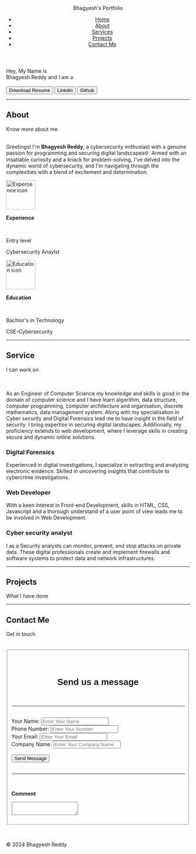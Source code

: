<!DOCTYPE html>
<html lang="en">
<head>
    <meta charset="UTF-8">
    <meta name="viewport" content="width=device-width, initial-scale=1.0">
    <title>Bhagyesh's Portfolio</title>
    <link rel="preconnect" href="https://fonts.googleapis.com">
<link rel="preconnect" href="https://fonts.gstatic.com" crossorigin>
<link href="https://fonts.googleapis.com/css2?family=Poppins:wght@400;700&display=swap" rel="stylesheet">
<link rel="stylesheet" href="https://github.com/Bhagyeshredde/wt/blob/main/html/portfolio/styles.css">
</head>
<body>
    <header>
        <nav>
            <!-- We took two div for left and right section oof navbar -->
            <div class = "left">Bhagyesh's Portfolio</div>
            <div class = "right">
            <ul>
                <li><a href="#home">Home</a></li>
                <li><a href="#about">About</a></li>
                <li><a href="#service">Services</a></li>
                <li><a href="#projects">Projects</a></li>
                <li><a href="#contact">Contact Me</a></li>
            </ul>
            </div>
        </nav>
    </header>
    <main>
        <section class="home">
            <section class ="firstSection">
                <div class="leftSection">
                    Hey, My Name is 
                    <div><span class="text-purple">Bhagyesh Reddy</span>
                    and I am a<br><span id="element"></span></div>
                    <br>
                    <a href=""><button class="button1">Download Resume</button></a>
                    <a href="https://www.linkedin.com/in/bhagyesh-reddy-4241492b4/"><button class="button1">Linkdin</button></a>
                    <a href="https://github.com/Bhagyeshredde"><button class="button1">Github</button></a>
                </div>
                <div class="rightSection">
                    <img  src="education.jpg" alt="">
                </div>
            </section>
        </section>
        <hr>
        <Section class="secondSection">
            <div id="about"> 
                <div class="abt">
                <h1>About</h1>
                <span class="text-purple">Know more about me</span>
                <br>
                <br>
            </div>
            <section>
                <div>
                    <!--Description-->
                    <p class="description">
                        Greetings! I'm <b>Bhagyesh Reddy</b>, a cybersecurity enthusiast with a genuine passion for programming and securing digital landscapes🌐. Armed with an insatiable curiosity and a knack for problem-solving, I've delved into the dynamic world of cybersecurity, and I'm navigating through the complexities with a blend of excitement and determination.
                    </p> 
                </div>
                <div class="boxes">
                    <div class="exp">
                            <img  style="width: 80px; height: 80px;" src="experience.jpg" alt="Experoence icon">
                            <p class="icon-text"><b>Experience</b></p>
                            <br>
                            <p class="icon-text2">Entry level</p>
                            <p class="icon-text2">Cybersecurity Anaylst</p>
                    </div>               
                    <div class="edu">
                            <img style="width: 80px; height: 80px;" src="education.jpg" alt="Education icon">
                            <p class="icon-text"><b>Education</b></p>
                            <br>
                            <p class="icon-text2">Bachlor's in Technology</p>
                            <p class="icon-text2">CSE-Cybersecurity</p>
                    </div>
                </div>
            </section>
        </section>
        <hr>
        <Section class="thirdSection">
            <div id="service"> <h1>Service</h1>
                <span class="text-purple">I can work on</span>
            </div>
            <br>
            <br>
            <p class="description" >As an Engineer of Computer Science my knowledge and skills is good in the domain of computer science and I have learn algorithm, data structure, computer programming, computer architecture and organisation, discrete mathematics, data management system. Along with my specialisation in Cyber security and Digital Forensics lead me to have insight in the field of security. I bring expertise in securing digital landscapes. Additionally, my proficiency extends to web development, where I leverage skills in creating secure and dynamic online solutions.
            </p>      
            <div class="content">
                <div class="card reveal active">
                  <div class="service-icon">
                    <i class="fas fa-graduation-cap"></i>
                  </div>
                  <div class="info">
                    <h3>Digital Forensics</h3>
                    <p class="desc" >Experienced in digital investigations, I specialize in extracting and analyzing electronic evidence. Skilled in uncovering insights that contribute to cybercrime investigations.</p>
                  </div>
                </div>
                <div class="card reveal active">
                  <div class="service-icon">
                    <i class="fas fa-file-code"></i>
                  </div>
                  <div class="info">
                    <h3>Web Developer</h3>
                    <p class="desc">With a keen interest in Front-end Development, skills in HTML, CSS, Javascript and a thorough understand of a user point of view leads me to be involved in Web Development.</p>
                  </div>
                </div>
                <div class="card reveal active">
                  <div class="service-icon">
                    <i class="fas fa-bug"></i>
                  </div>
                  <div class="info">
                    <h3>Cyber security analyst</h3>
                    <p class="desc">I as a Security analysts can monitor, prevent, and stop attacks on private data. These digital professionals create and implement firewalls and software systems to protect data and network infrastructures.</p>
                  </div>
                </div>
              </div>
        </Section>
        <hr>
        <Section class="forthSection">
            <div id="projects"> <h1>Projects</h1>
                <span class="text-purple">What I have done</span>
            </div>
        </Section>
        <hr>
        <Section class="fifthSection">
            <div id="contact"> <h1>Contact Me</h1>
                <span class="text-purple">Get in touch</span>
            </div><br><br>         
            <form action="">
                <fieldset>
                    <div>
                        <br><br>
                        <h2 style="font-size: 1.5rem; font-family: poppins , sans-serif; text-align: center;">Send us a message</h2>
                        <br>
                        <hr class="hr2">
            </div><br>
                <div class="form-details">
                    <div class="form-left">
                        <div class="formhead">
                            <label for="name">Your Name:</label>
                            <input type="text" id="username" placeholder="Enter Your Name" required>
                        </div>
                        <div class="formhead">
                            <label for="number">Phone Number:</label>
                        <input type="text" id="number" placeholder="Enter Your Number" required>
                        </div>
                    </div>                  
                    <div class="form-right">
                        <div class="formhead">
                            <label for="password">Your Email:</label>
                            <input type="text" id="text" placeholder="Enter Your Email">
                        </div>
                        <div class="formhead">
                            <label for="password">Company Name:</label>
                            <input type="text" id="password" placeholder="Enter Your Company Name" required>
                        </div>
                    </div>                    
                </div>
                <div>
                    <br>
                <button class="btn" type="submit">Send Message</button>
                <br><br>
                </div>
                <hr class="hr2"><br>
                <div>
                <p class="cmt"><b>Comment</b></p>
                <div>
                    <textarea name="comment" id="cmt"></textarea>
                </div><br>
            </fieldset>
            </form>
        </Section>
        <br>
        <section class="sixthSection">
            <div >             
            </div>
        </section>
    </main>   
    <script src="https://unpkg.com/typed.js@2.1.0/dist/typed.umd.js"></script>
        <!-- Setup and start animation! -->
    <script>
    var typed = new Typed('#element', {
        strings: ['Cybersecurity student.'],
        typeSpeed: 50,
    });
  </script>

</body>
<footer>
    <p>&copy; 2024 Bhagyesh Reddy</p>
</footer>
</html>
